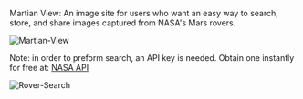 Martian View: An image site for users who want an easy way to search, store, and share images captured from NASA's Mars rovers. 

![Martian-View](http://res.cloudinary.com/djzl5kma7/image/upload/v1446660951/martian-view_fwivqg.png)


Note: in order to preform search, an API key is needed. Obtain one instantly for free at: [NASA API](https://api.nasa.gov/)


![Rover-Search](http://res.cloudinary.com/djzl5kma7/image/upload/v1447264896/rover-search_eavzzs.png)
